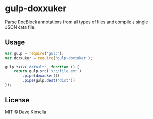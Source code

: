 # gulp-doxxuker 

Parse DocBlock annotations from all types of files and compile a single JSON data file.

## Usage

```js
var gulp = require('gulp');
var doxxuker = require('gulp-doxxuker');

gulp.task('default', function () {
	return gulp.src('src/file.ext')
		.pipe(doxxuker())
		.pipe(gulp.dest('dist'));
});
```


## License

MIT © [Dave Kinsella](https://github.com/DaveKin)
